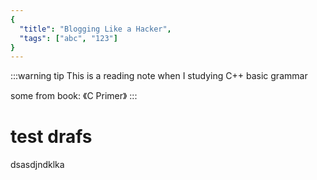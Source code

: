 ```yaml
---
{
  "title": "Blogging Like a Hacker",
  "tags": ["abc", "123"]
}
---
```


:::warning tip
This is a reading note when I studying C++ basic grammar

some from book: 《C Primer》
:::
<!-- more -->

# test drafs

dsasdjndklka
